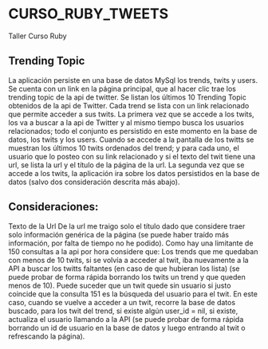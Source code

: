 CURSO_RUBY_TWEETS
=================

Taller Curso Ruby

Trending Topic
--------------
La aplicación persiste en una base de datos MySql los trends, twits y users. Se cuenta con un link en la página principal, que al hacer clic trae los trending topic de la api de twitter. Se listan los últimos 10 Trending Topic obtenidos de la api de Twitter. Cada trend se lista con un link relacionado que permite acceder a sus twits.
La primera vez que se accede a los twits, los va a buscar a la api de Twitter y al mismo tiempo busca los usuarios relacionados; todo el conjunto es persistido en este momento en la base de datos, los twits y los users. Cuando se accede a la pantalla de los twitts se muestran los últimos 10 twits ordenados del trend; y para cada uno, el usuario que lo posteo con su link relacionado y si el texto del twit tiene una url, se lista la url  y el título de la página de la url.
La segunda vez que se accede a los twits, la aplicación ira sobre los datos persistidos en la base de datos (salvo dos consideración descrita más abajo).
 
Consideraciones:
----------------
Texto de la Url
De la url me traigo solo el título dado que considere traer solo información genérica de la página (se puede haber traído más información, por falta de tiempo no he podido).
Como hay una limitante de 150 consultas a la api por hora considere que: 
Los trends que me quedaban con menos de 10 twits, si se volvía a acceder al twit, iba nuevamente a la API a buscar los twitts faltantes (en caso de que hubieran los lista) (se puede probar de forma rápida borrando los twits un trend y que queden menos de 10).
Puede suceder que un twit quede sin usuario si justo coincide que la consulta 151 es la búsqueda del usuario para el twit. En este caso, cuando se vuelve a acceder a un twit, recorre la base de datos buscado, para los twit del trend, si existe algún user_id = nil, si existe, actualiza el usuario llamando a la API (se puede probar de forma rápida borrando un id de usuario en la base de datos y luego entrando al twit o refrescando la página).


